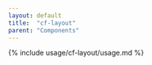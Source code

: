 ```yaml
---
layout: default
title:  "cf-layout"
parent: "Components"
---
```


{% include usage/cf-layout/usage.md %}
